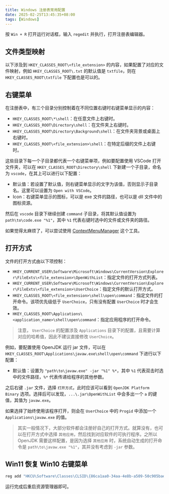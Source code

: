 ```yaml
---
title: Windows 注册表常用配置
date: 2025-02-25T13:45:35+08:00
tags: [Windows]
---
```


按 `Win + R` 打开运行对话框，输入 `regedit` 并执行，打开注册表编辑器。

## 文件类型映射

以下涉及到 `HKEY_CLASSES_ROOT\<file_extension>` 的内容，如果配置了对应的文件映射，例如 `HKEY_CLASSES_ROOT\.txt` 的默认值是 `txtfile`，则在 `HKEY_CLASSES_ROOT\txtfile` 下配置也是可以的。

## 右键菜单

在注册表中，有三个目录分别控制着在不同位置右键时右键菜单显示的内容：

- `HKEY_CLASSES_ROOT\*\shell`：在任意文件上右键时。
- `HKEY_CLASSES_ROOT\Directory\shell`：在文件夹上右键时。
- `HKEY_CLASSES_ROOT\Directory\Background\shell`：在文件夹背景或桌面上右键时。
- `HKEY_CLASSES_ROOT\<file_extension>\shell`：在特定后缀的文件上右键时。

这些目录下每一个子目录都代表一个右键菜单项，例如要配置使用 VSCode 打开文件夹，可以在 `HKEY_CLASSES_ROOT\Directory\shell` 下新建一个子目录，命名为 `vscode`，在其上可以进行以下配置：

- 默认值：若设置了默认值，则右键菜单显示的文字为该值，否则显示子目录名。这里可以设置为 `Open with VSCode`。
- Icon：右键菜单显示的图标，可以是 exe 文件的路径，也可以是 dll 文件中的图标资源。

然后在 `vscode` 目录下继续创建 `command` 子目录，将其默认值设置为 `path\to\code.exe "%1"`，其中 `%1` 代表右键时选中的文件或文件夹的路径。

如果觉得太麻烦了，可以尝试使用 [ContextMenuManager](https://github.com/BluePointLilac/ContextMenuManager) 这个工具。

## 打开方式

文件的打开方式由以下项控制：

- `HKEY_CURRENT_USER\Software\Microsoft\Windows\CurrentVersion\Explorer\FileExts\<file_extension>\OpenWithList`：指定文件的打开方式列表。
- `HKEY_CURRENT_USER\Software\Microsoft\Windows\CurrentVersion\Explorer\FileExts\<file_extension>\UserChoice`：指定文件的默认打开方式。
- `HKEY_CLASSES_ROOT\<file_extension>\shell\open\command`：指定文件的打开命令。该项优先级低于 `UserChoice`，只有没有配置 `UserChoice` 时才会生效。
- `HKEY_CLASSES_ROOT\Applications\<application_name>\shell\open\command`：指定应用程序的打开命令。

> 注意， `UserChoice` 的配置涉及 `Applications` 目录下的配置，且需要计算对应的哈希值，因此不建议直接修改 `UserChoice`。

例如，要配置使用 OpenJDK 运行 jar 文件，可以在 `HKEY_CLASSES_ROOT\Applications\javaw.exe\shell\open\command` 下进行以下配置：

- 默认值：设置为 `"path\to\javaw.exe" -jar "%1" %*`，其中 `%1` 代表双击时选中的文件路径，`%*` 代表传递给程序的其他参数。

之后右键 `.jar` 文件，选择 `打开方式`，此时应该可以看到 `OpenJDK Platform Binary` 选项。选择后可以发现，`...\.jar\OpenWithList` 中会多出一个 `a` 的键值，其值为 `javaw.exe`。

如果选择了始终使用该程序打开，则会在 `UserChoice` 中的 `Progid` 中添加一个 `Applications\javaw.exe` 的值。

> 其实一般情况下，大部分软件都会注册好自己的打开方式。就算没有，也可以在打开方式中选择 `其他应用`，然后找到对应软件的可执行程序。之所以 OpenJDK 需要这样配置，是因为选择 `其他应用` 时，系统自动生成的打开命令是 `path\to\javaw.exe "%1"`，其并没有考虑到 `-jar` 参数。

## Win11 恢复 Win10 右键菜单

```powershell
reg add "HKCU\Software\Classes\CLSID\{86ca1aa0-34aa-4e8b-a509-50c905bae2a2}\InprocServer32" /f /ve
```

运行完成后重启资源管理器即可。
